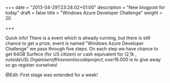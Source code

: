 +++
date = "2013-04-29T23:24:02+01:00"
description = "New blogpost for today"
draft = false
title = "Windows Azure Developer Challenge"
weight = 20

+++

Quick info! There is a event which is already running, but there is still chance to get a prize, event is named "Windows Azure Developer Challenge" we pass through five steps. On each step we have chance to get 64GB Surfece (for US citizen) or cash equivalent for (2,1k $, outside US). Organiser of this event is codeproject, over 16.000$ is to give away so go register ourselves!

@Edit: First stage was extended for a week!